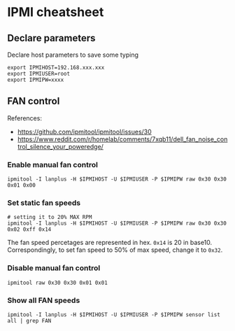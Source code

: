 # IPMI cheatsheet

## Declare parameters

Declare host parameters to save some typing
```
export IPMIHOST=192.168.xxx.xxx
export IPMIUSER=root
export IPMIPW=xxxx
```


## FAN control
References: 
- https://github.com/ipmitool/ipmitool/issues/30
- https://www.reddit.com/r/homelab/comments/7xqb11/dell_fan_noise_control_silence_your_poweredge/

### Enable manual fan control
```
ipmitool -I lanplus -H $IPMIHOST -U $IPMIUSER -P $IPMIPW raw 0x30 0x30 0x01 0x00
```

### Set static fan speeds
```
# setting it to 20% MAX RPM
ipmitool -I lanplus -H $IPMIHOST -U $IPMIUSER -P $IPMIPW raw 0x30 0x30 0x02 0xff 0x14
```
The fan speed percetages are represented in hex. `0x14` is 20 in base10. Correspondingly, to set fan speed to 50% of max speed, change it to `0x32`.


### Disable manual fan control
```
ipmitool raw 0x30 0x30 0x01 0x01
```

### Show all FAN speeds
```
ipmitool -I lanplus -H $IPMIHOST -U $IPMIUSER -P $IPMIPW sensor list all | grep FAN
```



